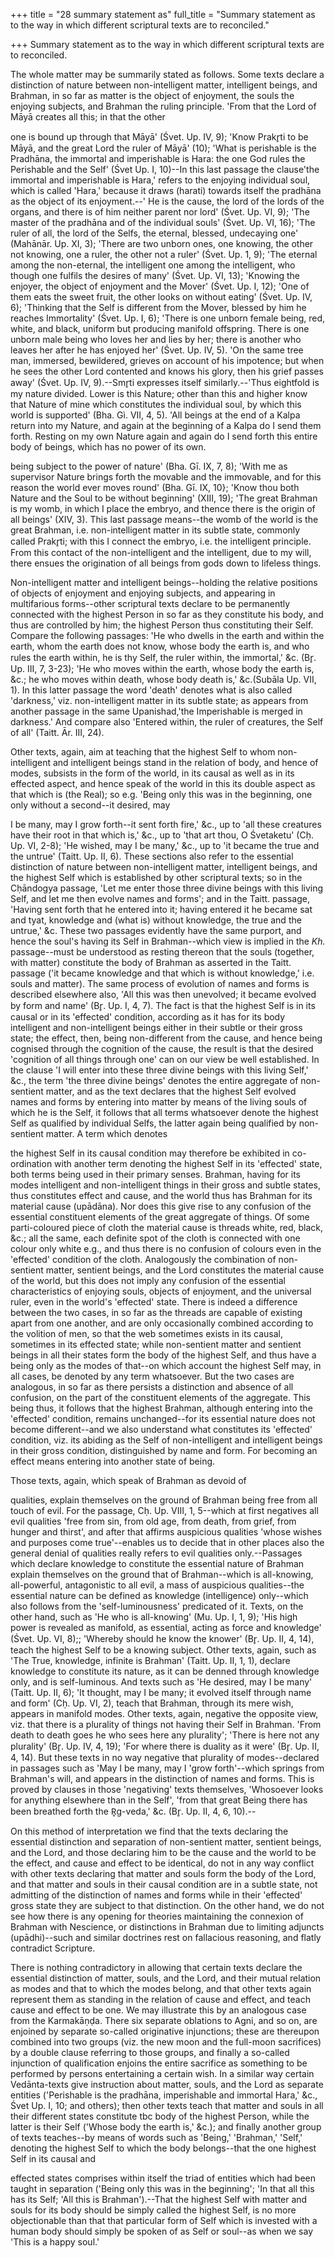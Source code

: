 +++
title = "28 summary statement as"
full_title = "Summary statement as to the way in which different scriptural texts are to reconciled."

+++
Summary statement as to the way in which different scriptural texts are to reconciled.

The whole matter may be summarily stated as follows. Some texts declare a distinction of nature between non-intelligent matter, intelligent beings, and Brahman, in so far as matter is the object of enjoyment, the souls the enjoying subjects, and Brahman the ruling principle. 'From that the Lord of Māyā creates all this; in that the other

one is bound up through that Māyā' (Śvet. Up. IV, 9); 'Know Prakr̥ti to be Māyā, and the great Lord the ruler of Māyā' (10); 'What is perishable is the Pradhāna, the immortal and imperishable is Hara: the one God rules the Perishable and the Self' (Śvet Up. I, 10)--In this last passage the clause'the immortal and imperishable is Hara,' refers to the enjoying individual soul, which is called 'Hara,' because it draws (harati) towards itself the pradhāna as the object of its enjoyment.--' He is the cause, the lord of the lords of the organs, and there is of him neither parent nor lord' (Śvet. Up. VI, 9); 'The master of the pradhāna and of the individual souls' (Śvet. Up. VI, 16); 'The ruler of all, the lord of the Selfs, the eternal, blessed, undecaying one' (Mahānār. Up. XI, 3); 'There are two unborn ones, one knowing, the other not knowing, one a ruler, the other not a ruler' (Śvet. Up. 1, 9); 'The eternal among the non-eternal, the intelligent one among the intelligent, who though one fulfils the desires of many' (Śvet. Up. VI, 13); 'Knowing the enjoyer, the object of enjoyment and the Mover' (Śvet. Up. I, 12); 'One of them eats the sweet fruit, the other looks on without eating' (Śvet. Up. IV, 6); 'Thinking that the Self is different from the Mover, blessed by him he reaches Immortality' (Śvet. Up. I, 6); 'There is one unborn female being, red, white, and black, uniform but producing manifold offspring. There is one unborn male being who loves her and lies by her; there is another who leaves her after he has enjoyed her' (Śvet. Up. IV, 5). 'On the same tree man, immersed, bewildered, grieves on account of his impotence; but when he sees the other Lord contented and knows his glory, then his grief passes away' (Śvet. Up. IV, 9).--Smr̥ti expresses itself similarly.--'Thus eightfold is my nature divided. Lower is this Nature; other than this and higher know that Nature of mine which constitutes the individual soul, by which this world is supported' (Bha. Gì. VII, 4, 5). 'All beings at the end of a Kalpa return into my Nature, and again at the beginning of a Kalpa do I send them forth. Resting on my own Nature again and again do I send forth this entire body of beings, which has no power of its own.

being subject to the power of nature' (Bha. Gī. IX, 7, 8); 'With me as supervisor Nature brings forth the movable and the immovable, and for this reason the world ever moves round' (Bha. Gī. IX, 10}; 'Know thou both Nature and the Soul to be without beginning' (XIII, 19); 'The great Brahman is my womb, in which I place the embryo, and thence there is the origin of all beings' (XIV, 3). This last passage means--the womb of the world is the great Brahman, i.e. non-intelligent matter in its subtle state, commonly called Prakr̥ti; with this I connect the embryo, i.e. the intelligent principle. From this contact of the non-intelligent and the intelligent, due to my will, there ensues the origination of all beings from gods down to lifeless things.

Non-intelligent matter and intelligent beings--holding the relative positions of objects of enjoyment and enjoying subjects, and appearing in multifarious forms--other scriptural texts declare to be permanently connected with the highest Person in so far as they constitute his body, and thus are controlled by him; the highest Person thus constituting their Self. Compare the following passages: 'He who dwells in the earth and within the earth, whom the earth does not know, whose body the earth is, and who rules the earth within, he is thy Self, the ruler within, the immortal,' &c. (Br̥. Up. III, 7, 3-23); 'He who moves within the earth, whose body the earth is, &c.; he who moves within death, whose body death is,' &c.(Subāla Up. VII, 1). In this latter passage the word 'death' denotes what is also called 'darkness,' viz. non-intelligent matter in its subtle state; as appears from another passage in the same Upanishad,'the Imperishable is merged in darkness.' And compare also 'Entered within, the ruler of creatures, the Self of all' (Taitt. Ār. III, 24).

Other texts, again, aim at teaching that the highest Self to whom non-intelligent and intelligent beings stand in the relation of body, and hence of modes, subsists in the form of the world, in its causal as well as in its effected aspect, and hence speak of the world in this its double aspect as that which is (the Real); so e.g. 'Being only this was in the beginning, one only without a second--it desired, may

 I be many, may I grow forth--it sent forth fire,' &c., up to 'all these creatures have their root in that which is,' &c., up to 'that art thou, O Śvetaketu' (Cḥ. Up. VI, 2-8); 'He wished, may I be many,' &c., up to 'it became the true and the untrue' (Taitt. Up. II, 6). These sections also refer to the essential distinction of nature between non-intelligent matter, intelligent beings, and the highest Self which is established by other scriptural texts; so in the Cḥāndogya passage, 'Let me enter those three divine beings with this living Self, and let me then evolve names and forms'; and in the Taitt. passage, 'Having sent forth that he entered into it; having entered it he became sat and tyat, knowledge and (what is) without knowledge, the true and the untrue,' &c. These two passages evidently have the same purport, and hence the soul's having its Self in Brahman--which view is implied in the _Kh._ passage--must be understood as resting thereon that the souls (together, with matter) constitute the body of Brahman as asserted in the Taitt. passage ('it became knowledge and that which is without knowledge,' i.e. souls and matter). The same process of evolution of names and forms is described elsewhere also, 'All this was then unevolved; it became evolved by form and name' (Br̥. Up. I, 4, 7). The fact is that the highest Self is in its causal or in its 'effected' condition, according as it has for its body intelligent and non-intelligent beings either in their subtle or their gross state; the effect, then, being non-different from the cause, and hence being cognised through the cognition of the cause, the result is that the desired 'cognition of all things through one' can on our view be well established. In the clause 'I will enter into these three divine beings with this living Self,' &c., the term 'the three divine beings' denotes the entire aggregate of non-sentient matter, and as the text declares that the highest Self evolved names and forms by entering into matter by means of the living souls of which he is the Self, it follows that all terms whatsoever denote the highest Self as qualified by individual Selfs, the latter again being qualified by non-sentient matter. A term which denotes

the highest Self in its causal condition may therefore be exhibited in co-ordination with another term denoting the highest Self in its 'effected' state, both terms being used in their primary senses. Brahman, having for its modes intelligent and non-intelligent things in their gross and subtle states, thus constitutes effect and cause, and the world thus has Brahman for its material cause (upādāna). Nor does this give rise to any confusion of the essential constituent elements of the great aggregate of things. Of some parti-coloured piece of cloth the material cause is threads white, red, black, &c.; all the same, each definite spot of the cloth is connected with one colour only white e.g., and thus there is no confusion of colours even in the 'effected' condition of the cloth. Analogously the combination of non-sentient matter, sentient beings, and the Lord constitutes the material cause of the world, but this does not imply any confusion of the essential characteristics of enjoying souls, objects of enjoyment, and the universal ruler, even in the world's 'effected' state. There is indeed a difference between the two cases, in so far as the threads are capable of existing apart from one another, and are only occasionally combined according to the volition of men, so that the web sometimes exists in its causal, sometimes in its effected state; while non-sentient matter and sentient beings in all their states form the body of the highest Self, and thus have a being only as the modes of that--on which account the highest Self may, in all cases, be denoted by any term whatsoever. But the two cases are analogous, in so far as there persists a distinction and absence of all confusion, on the part of the constituent elements of the aggregate. This being thus, it follows that the highest Brahman, although entering into the 'effected' condition, remains unchanged--for its essential nature does not become different--and we also understand what constitutes its 'effected' condition, viz. its abiding as the Self of non-intelligent and intelligent beings in their gross condition, distinguished by name and form. For becoming an effect means entering into another state of being.

Those texts, again, which speak of Brahman as devoid of

qualities, explain themselves on the ground of Brahman being free from all touch of evil. For the passage, Cḥ. Up. VIII, 1, 5--which at first negatives all evil qualities 'free from sin, from old age, from death, from grief, from hunger and thirst', and after that affirms auspicious qualities 'whose wishes and purposes come true'--enables us to decide that in other places also the general denial of qualities really refers to evil qualities only.--Passages which declare knowledge to constitute the essential nature of Brahman explain themselves on the ground that of Brahman--which is all-knowing, all-powerful, antagonistic to all evil, a mass of auspicious qualities--the essential nature can be defined as knowledge (intelligence) only--which also follows from the 'self-luminousness' predicated of it. Texts, on the other hand, such as 'He who is all-knowing' (Mu. Up. I, 1, 9); 'His high power is revealed as manifold, as essential, acting as force and knowledge' (Śvet. Up. VI, 8);; 'Whereby should he know the knower' (Br̥. Up. II, 4, 14), teach the highest Self to be a knowing subject. Other texts, again, such as 'The True, knowledge, infinite is Brahman' (Taitt. Up. II, 1, 1), declare knowledge to constitute its nature, as it can be denned through knowledge only, and is self-luminous. And texts such as 'He desired, may I be many' (Taitt. Up. II, 6); 'It thought, may I be many; it evolved itself through name and form' (Cḥ. Up. VI, 2), teach that Brahman, through its mere wish, appears in manifold modes. Other texts, again, negative the opposite view, viz. that there is a plurality of things not having their Self in Brahman. 'From death to death goes he who sees here any plurality'; 'There is here not any plurality' (Br̥. Up. IV, 4, 19); 'For where there is duality as it were' (Br̥. Up. II, 4, 14). But these texts in no way negative that plurality of modes--declared in passages such as 'May I be many, may I 'grow forth'--which springs from Brahman's will, and appears in the distinction of names and forms. This is proved by clauses in those 'negativing' texts themselves, 'Whosoever looks for anything elsewhere than in the Self', 'from that great Being there has been breathed forth the R̥g-veda,' &c. (Br̥. Up. II, 4, 6, 10).--

 On this method of interpretation we find that the texts declaring the essential distinction and separation of non-sentient matter, sentient beings, and the Lord, and those declaring him to be the cause and the world to be the effect, and cause and effect to be identical, do not in any way conflict with other texts declaring that matter and souls form the body of the Lord, and that matter and souls in their causal condition are in a subtle state, not admitting of the distinction of names and forms while in their 'effected' gross state they are subject to that distinction. On the other hand, we do not see how there is any opening for theories maintaining the connexion of Brahman with Nescience, or distinctions in Brahman due to limiting adjuncts (upādhi)--such and similar doctrines rest on fallacious reasoning, and flatly contradict Scripture.

There is nothing contradictory in allowing that certain texts declare the essential distinction of matter, souls, and the Lord, and their mutual relation as modes and that to which the modes belong, and that other texts again represent them as standing in the relation of cause and effect, and teach cause and effect to be one. We may illustrate this by an analogous case from the Karmakāṇḍa. There six separate oblations to Agni, and so on, are enjoined by separate so-called originative injunctions; these are thereupon combined into two groups (viz. the new moon and the full-moon sacrifices) by a double clause referring to those groups, and finally a so-called injunction of qualification enjoins the entire sacrifice as something to be performed by persons entertaining a certain wish. In a similar way certain Vedānta-texts give instruction about matter, souls, and the Lord as separate entities ('Perishable is the pradhāna, imperishable and immortal Hara,' &c., Śvet Up. I, 10; and others); then other texts teach that matter and souls in all their different states constitute tbc body of the highest Person, while the latter is their Self ('Whose body the earth is,' &c.); and finally another group of texts teaches--by means of words such as 'Being,' 'Brahman,' 'Self,' denoting the highest Self to which the body belongs--that the one highest Self in its causal and

effected states comprises within itself the triad of entities which had been taught in separation ('Being only this was in the beginning'; 'In that all this has its Self; 'All this is Brahman').--That the highest Self with matter and souls for its body should be simply called the highest Self, is no more objectionable than that that particular form of Self which is invested with a human body should simply be spoken of as Self or soul--as when we say 'This is a happy soul.'

